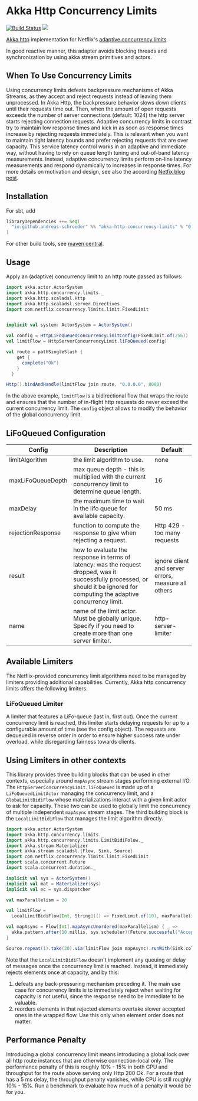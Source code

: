 # Akka Http Concurrency Limits

[![Build Status](https://travis-ci.org/andreas-schroeder/akka-http-concurrency-limits.svg?branch=master)](https://travis-ci.org/andreas-schroeder/akka-http-concurrency-limits)
[<img src="https://img.shields.io/maven-central/v/io.github.andreas-schroeder/akka-http-concurrency-limits_2.13.svg?label=latest%20release%20for%202.13"/>](http://search.maven.org/#search%7Cga%7C1%7Cakka-http-concurrency-limits_2.13)


[Akka http](https://github.com/akka/akka-http) implementation for Netflix's [adaptive concurrency limits](https://github.com/Netflix/concurrency-limits).

In good reactive manner, this adapter avoids blocking threads and synchronization by
using akka stream primitives and actors.

## When To Use Concurrency Limits

Using concurrency limits defeats backpressure mechanisms of Akka Streams, as they accept and reject requests instead of
leaving them unprocessed. In Akka Http, the backpressure behavior slows down clients until their requests time out.
Then, when the amount of open requests exceeds the number of server connections (default: 1024) the http server starts
rejecting connection requests. Adaptive concurrency limits in contrast try to maintain low response times and kick in
as soon as response times increase by rejecting requests immediately. This is relevant when you want to maintain
tight latency bounds and prefer rejecting requests that are over capacity. This service latency control works in an 
adaptive and immediate way, without having to rely on queue length tuning and out-of-band latency measurements.
Instead, adaptive concurrency limits perform on-line latency measurements and respond dynamically to increases in 
response times. For more details on motivation and design, see also the according 
[Netfix blog post](https://medium.com/@NetflixTechBlog/performance-under-load-3e6fa9a60581). 

## Installation

For sbt, add
```scala
libraryDependencies ++= Seq(
  "io.github.andreas-schroeder" %% "akka-http-concurrency-limits" % "0.0.1",
)
```

For other build tools, see [maven central](https://search.maven.org/artifact/io.github.andreas-schroeder/akka-http-concurrency-limits_2.13). 

## Usage

Apply an (adaptive) concurrency limit to an http route passed as follows:

```scala
import akka.actor.ActorSystem
import akka.http.concurrency.limits._
import akka.http.scaladsl.Http
import akka.http.scaladsl.server.Directives._
import com.netflix.concurrency.limits.limit.FixedLimit


implicit val system: ActorSystem = ActorSystem()

val config = HttpLiFoQueuedConcurrencyLimitConfig(FixedLimit.of(256))
val limitFlow = HttpServerConcurrencyLimit.liFoQueued(config)

val route = pathSingleSlash {
    get {
      complete("Ok")
    }
  }

Http().bindAndHandle(limitFlow join route, "0.0.0.0", 8080)
```

In the above example, `limitFlow` is a bidirectional flow that wraps the route
and ensures that the number of in-flight http requests do never exceed the current concurrency
limit. The `config` object allows to modify the behavior of the global concurrency limit.

## LiFoQueued Configuration

| Config            | Description | Default |
| ------------------|-------------|---------|
| limitAlgorithm    | the limit algorithm to use. | none |
| maxLiFoQueueDepth | max queue depth - this is multiplied with the current concurrency limit to determine queue length. | 16 |
| maxDelay          | the maximum time to wait in the lifo queue for available capacity. | 50 ms |
| rejectionResponse | function to compute the response to give when rejecting a request. | Http 429 - too many requests |
| result            | how to evaluate the response in terms of latency: was the request dropped, was it successfully processed, or should it be ignored for computing the adaptive concurrency limit. | ignore client and server errors, measure all others |
| name              | name of the limit actor. Must be globally unique. Specify if you need to create more than one server limiter. | http-server-limiter |

## Available Limiters

The Netflix-provided concurrency limit algorithms need to be managed by limiters providing additional capabilities.
Currently, Akka http concurrency limits offers the following limiters.   

### LiFoQueued Limiter

A limiter that features a LiFo-queue (last in, first out). Once the current concurrency limit is reached, this limiter
starts delaying requests for up to a configurable amount of time (see the config object). The requests are dequeued
in reverse order in order to ensure higher success rate under overload, while disregarding fairness towards clients.

## Using Limiters in other contexts

This library provides three building blocks that can be used in other contexts, especially around `mapAsync` stream 
stages performing external I/O. The `HttpServerConcurrencyLimit.liFoQueued` is made up of a `LiFoQueuedLimitActor` 
managing the concurrency limit, and a `GlobaLimitBidiFlow` whose materializations interact with a given limit actor to
ask for capacity. These two can be used to globally limit the concurrency of multiple independent `mapAsync` stream stages.
The third building block is the `LocalLimitBidiFlow` that manages the limit algorithm directly. 

```scala
import akka.actor.ActorSystem
import akka.http.concurrency.limits._
import akka.http.concurrency.limits.LimitBidiFolow._
import akka.stream.Materializer
import akka.stream.scaladsl.{Flow, Sink, Source}
import com.netflix.concurrency.limits.limit.FixedLimit
import scala.concurrent.Future
import scala.concurrent.duration._

implicit val sys = ActorSystem()
implicit val mat = Materializer(sys)
implicit val ec = sys.dispatcher

val maxParallelism = 20

val limitFlow =
  LocalLimitBidiFlow[Int, String](() => FixedLimit.of(10), maxParallelism, _ => "Rejected", _ => Processed)

val mapAsync = Flow[Int].mapAsyncUnordered(maxParallelism) { _ =>
  akka.pattern.after(10.millis, sys.scheduler)(Future.successful("Accepted"))
}

Source.repeat(1).take(20).via(limitFlow join mapAsync).runWith(Sink.collection)
```

Note that the `LocalLimitBidiFlow` doesn't implement any queuing or delay of messages once the concurrency limit is 
reached. Instead, it immediately rejects elements once at capacity, and by this:
1) defeats any back-pressuring mechanism preceding it. The main use case for concurrency limits is to immediately
   reject when waiting for capacity is not useful, since the response need to be immediate to be valuable.
2) reorders elements in that rejected elements overtake slower accepted ones in the wrapped flow. Use this only when 
   element order does not matter.

## Performance Penalty

Introducing a global concurrency limit means introducing a global lock over all http route instances that are
otherwise connection-local only. The performance penalty of this is roughly 10% - 15% in both CPU
and throughput for the route above serving only Http 200 Ok. For a route that has a 5 ms delay,
the throughput penalty vanishes, while CPU is still roughly 10% - 15%. Run a benchmark to 
evaluate how much of a penalty it would be for you.